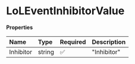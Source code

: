 # LoLEventInhibitorValue

**Properties**

| Name      | Type   | Required | Description |
| :-------- | :----- | :------- | :---------- |
| Inhibitor | string | ✅       | "Inhibitor" |

<!-- This file was generated by liblab | https://liblab.com/ -->
